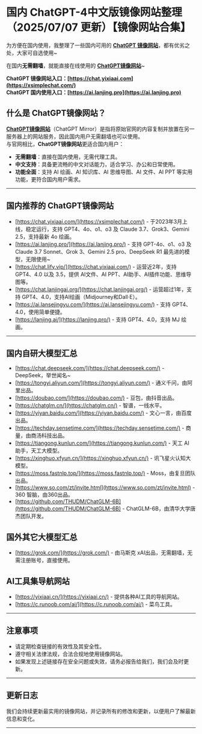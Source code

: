 # 国内 ChatGPT-4中文版镜像网站整理（2025/07/07 更新）【镜像网站合集】              

为方便在国内使用，我整理了一些国内可用的 [**ChatGPT 镜像网站**](https://xsimplechat.com)，都有优劣之处，大家可自选使用~

在国内**无需翻墙**，就能直接在线使用的 [**ChatGPT镜像网站**](https://ai.lanjing.pro)~

**ChatGPT 镜像网站入口：[https://chat.yixiaai.com](https://xsimplechat.com/)**   
**ChatGPT 国内使用入口：[https://ai.lanjing.pro](https://ai.lanjing.pro)**

## 什么是 ChatGPT镜像网站？

[**ChatGPT镜像网站**](https://ai.lanjing.pro)（ChatGPT Mirror）是指将原始官网的内容复制并放置在另一服务器上的网站服务，因此国内用户无需翻墙也可以使用。   
与官网相比，**ChatGPT镜像网站**更适合国内用户：

- **无需翻墙**：直接在国内使用，无需代理工具。
- **中文支持**：具备更流畅的中文对话能力，适合学习、办公和日常使用。
- **功能全面**：支持 AI 绘画、AI 知识库、AI 思维导图、AI 文件、AI PPT 等实用功能，更符合国内用户需求。

---

## 国内推荐的 ChatGPT镜像网站

- [https://chat.yixiaai.com/](https://xsimplechat.com/) - 于2023年3月上线，稳定运行，支持 GPT4、4o、o1、o3 及 Claude 3.7、Grok3、Gemini 2.5，支持最新 4o 绘画。
- [https://ai.lanjing.pro/](https://ai.lanjing.pro/) - 支持 GPT-4o、o1、o3 及 Claude 3.7 Sonnet、Grok 3、Gemini 2.5 pro、DeepSeek R1 最先进的模型，无限使用~
- [https://chat.lify.vip/](https://chat.yixiaai.com/) - 运营近2年，支持 GPT4、4.0 以及 3.5，提供 AI文件、AI PPT、AI助手、AI插件功能、思维导图等。
- [https://chat.lanjingai.org/](https://chat.lanjingai.org/) - 运营超过1年，支持 GPT4、4.0，支持AI绘画（Midjourney和Dall·E）。
- [https://ai.lansejingyu.com/](https://ai.lansejingyu.com/) - 支持 GPT4、4.0，使用简单便捷。
- [https://lanjing.ai/](https://lanjing.pro/) - 支持 GPT4、4.0，支持 MJ 绘画。

---

## 国内自研大模型汇总

- [https://chat.deepseek.com/](https://chat.deepseek.com/) - DeepSeek，举世闻名~
- [https://tongyi.aliyun.com/](https://tongyi.aliyun.com/) - 通义千问，由阿里出品。
- [https://doubao.com/](https://doubao.com/) - 豆包，由抖音出品。
- [https://chatglm.cn/](https://chatglm.cn/) - 智谱，一线水平。
- [https://yiyan.baidu.com/](https://yiyan.baidu.com/) - 文心一言，由百度出品。
- [https://techday.sensetime.com/](https://techday.sensetime.com/) - 商量，由商汤科技出品。
- [https://tiangong.kunlun.com/](https://tiangong.kunlun.com/) - 天工 AI 助手，天工大模型。
- [https://xinghuo.xfyun.cn/](https://xinghuo.xfyun.cn/) - 讯飞星火认知大模型。
- [https://moss.fastnlp.top/](https://moss.fastnlp.top/) - Moss，由复旦团队出品。
- [https://www.so.com/zt/invite.html](https://www.so.com/zt/invite.html) - 360 智脑，由360出品。
- [https://github.com/THUDM/ChatGLM-6B](https://github.com/THUDM/ChatGLM-6B) - ChatGLM-6B，由清华大学唐杰团队开发。

## 国外其它大模型汇总

- [https://grok.com/](https://grok.com/) - 由马斯克 xAI出品，无需翻墙，无需注册账号，直接使用。

## AI工具集导航网站

- [https://yixiaai.cn/](https://yixiaai.cn/) - 提供各种AI工具的导航网站。
- [https://c.runoob.com/ai/](https://c.runoob.com/ai/) - 菜鸟工具。

---

## 注意事项

- 请定期检查链接的有效性及其安全性。
- 遵守相关法律法规，合法合规地使用镜像网站。
- 如果发现上述链接存在安全问题或失效，请务必报告给我们，我们会及时更新。

---

## 更新日志

我们会持续更新最实用的镜像网站，并记录所有的修改和更新，以便用户了解最新信息和变化。

---
